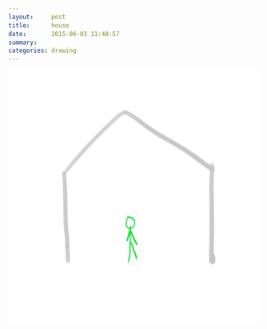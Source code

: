 ```yaml
---
layout:     post
title:      house
date:       2015-06-03 11:48:57
summary:    
categories: drawing
---
```

![house](/images/blog/house.png "Im Spiegel ist Sonntag, im Traum wird geschlafen, der Mund redet wahr.")